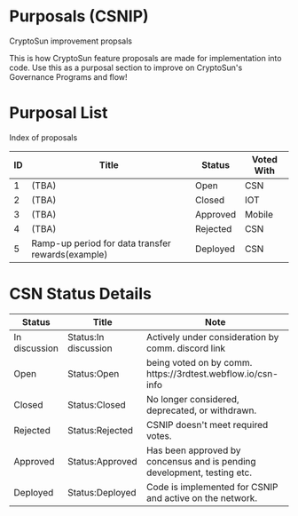 # Purposals (CSNIP)
CryptoSun improvement propsals <br>

This is how CryptoSun feature proposals are made for implementation into code.
Use this as a purposal section to improve on CryptoSun's Governance Programs and flow!

# Purposal List
Index of proposals
 <table id="proposalsTable">
        <thead>
            <tr>
                <th>ID</th>
                <th>Title</th>
                <th>Status</th>
                <th>Voted With</th>
            </tr>
        </thead>
        <tbody>
            <tr>
                <td>1</td>
                <td>(TBA)</td>
                <td>Open</td>
                <td>CSN</td>
            </tr>
            <tr>
                <td>2</td>
                <td>(TBA)</td>
                <td>Closed</td>
                <td>IOT</td>
            </tr>
            <tr>
                <td>3</td>
                <td>(TBA)</td>
                <td>Approved</td>
                <td>Mobile</td>
            </tr>
            <tr>
                <td>4</td>
                <td>(TBA)</td>
                <td>Rejected</td>
                <td>CSN</td>
            </tr>
            <tr>
                <td>5</td>
                <td>Ramp-up period for data transfer rewards(example)</td>
                <td>Deployed</td>
                <td>CSN</td>
            </tr>
        </tbody></table>

 # CSN Status Details
 <table id="proposalsTable">
        <thead>
            <tr>
                <th>Status</th>
                <th>Title</th>
                <th>Note</th>
            </tr>
        </thead>
        <tbody>
            <tr>
                <td>In discussion</td>
                <td>Status:In discussion</td>
                <td>Actively under consideration by comm. <a>discord link</a></td>
            </tr>
            <tr>
                <td>Open</td>
                <td>Status:Open</td>
                <td>being voted on by comm. <a>https://3rdtest.webflow.io/csn-info</a></td>
            </tr>
            <tr>
                <td>Closed</td>
                <td>Status:Closed</td>
                <td>No longer considered, deprecated, or withdrawn.</td>
            </tr>
            <tr>
                <td>Rejected</td>
                <td>Status:Rejected</td>
                <td>CSNIP doesn't meet required votes.</td>
            </tr>
            <tr>
                <td>Approved</td>
                <td>Status:Approved</td>
                <td>Has been approved by concensus and is pending development, testing etc. </td>
            </tr>
            <tr>
                <td>Deployed</td>
                <td>Status:Deployed</td>
                <td>Code is implemented for CSNIP and active on the network.</td>
            </tr>
        </tbody></table>
            
